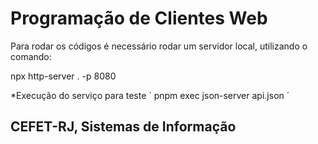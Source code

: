 # Programação de Clientes Web

Para rodar os códigos é necessário rodar um servidor local, utilizando o comando:

npx http-server . -p 8080

\*Execução do serviço para teste
´
pnpm exec json-server api.json
´

## CEFET-RJ, Sistemas de Informação
